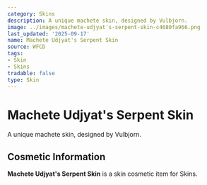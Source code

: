 ```yaml
---
category: Skins
description: A unique machete skin, designed by Vulbjorn.
image: ../images/machete-udjyat's-serpent-skin-c4680fa966.png
last_updated: '2025-09-17'
name: Machete Udjyat's Serpent Skin
source: WFCD
tags:
- Skin
- Skins
tradable: false
type: Skin
---
```


# Machete Udjyat's Serpent Skin

A unique machete skin, designed by Vulbjorn.

## Cosmetic Information

**Machete Udjyat's Serpent Skin** is a skin cosmetic item for Skins.

